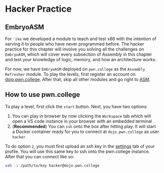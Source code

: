 # Hacker Practice

## EmbryoASM

For `'ike` we developed a module to teach and test x86 with the intention of serving it to people who have never programmed before. The hacker practice for this chapter will involve you solving all the challenges on `EmbryoASM`, which will cover every subsection of Assembly in this chapter and test your knowledge of logic, memory, and how an architecture works. 

For now, we have `EmbryoASM` deployed on `pwn.college` as the `Assembly Refresher` module. To play the levels, first register an account on [dojo.pwn.college](https://dojo.pwn.college/register). After that, skip all other modules and go right to [ASM](https://dojo.pwn.college/challenges/asm).

## How to use pwn.college

To play a level, first click the `start` button. Next, you have two options:
1. You can play in browser by now clicking the `Workspace` tab which will open a VS code instance in your browser with an embedded terminal
2. (**Recommended**) You can `ssh` onto the box after hitting play. It will start a Docker container ready for you to connect at `dojo.pwn.college` as user `hacker`

To do option `2`, you must first upload an ssh key in the [settings](https://dojo.pwn.college/settings#key) tab of your profile. You will use this same key to ssh onto the pwn.college instance. After that you can connect like so:
```bash
ssh -i /path/to/key hacker@dojo.pwn.college
```